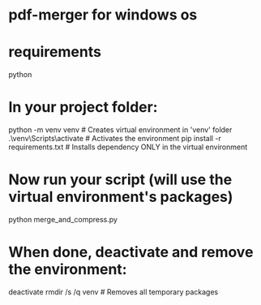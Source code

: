 # pdf-merger for windows os

# requirements 
python 

# In your project folder:
python -m venv venv  # Creates virtual environment in 'venv' folder
.\venv\Scripts\activate  # Activates the environment
pip install -r requirements.txt  # Installs dependency ONLY in the virtual environment

# Now run your script (will use the virtual environment's packages)
python merge_and_compress.py

# When done, deactivate and remove the environment:
deactivate
rmdir /s /q venv  # Removes all temporary packages
